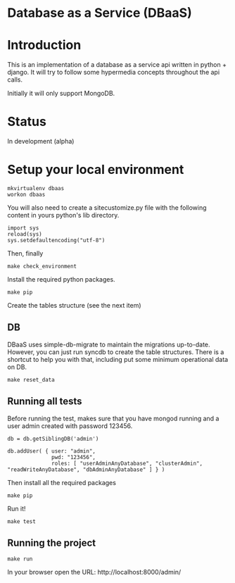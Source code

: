 Database as a Service (DBaaS)
===================================

Introduction
============

This is an implementation of a database as a service api written in python + django. It will try to follow some hypermedia concepts throughout the api calls.

Initially it will only support MongoDB.

Status
=======

In development (alpha)

Setup your local environment
============================

    mkvirtualenv dbaas
    workon dbaas
    
    
You will also need to create a sitecustomize.py file with the following content in 
yours python's lib directory.

    import sys
    reload(sys)
    sys.setdefaultencoding("utf-8")

Then, finally

    make check_environment
    
Install the required python packages.

    make pip
    
Create the tables structure (see the next item)

## DB

DBaaS uses simple-db-migrate to maintain the migrations up-to-date. However, you can
just run syncdb to create the table structures. There is a shortcut to help you with that, including 
put some minimum operational data on DB.

    make reset_data

## Running all tests

Before running the test, makes sure that you have mongod running and a user admin created with password 123456.

    db = db.getSiblingDB('admin')

    db.addUser( { user: "admin",
                  pwd: "123456",
                  roles: [ "userAdminAnyDatabase", "clusterAdmin", "readWriteAnyDatabase", "dbAdminAnyDatabase" ] } )

Then install all the required packages

    make pip
    
Run it!

    make test

## Running the project

    make run

In your browser open the URL: http://localhost:8000/admin/

